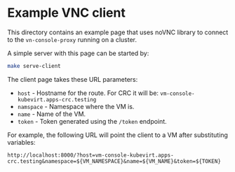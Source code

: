 # Example VNC client

This directory contains an example page that uses noVNC library
to connect to the `vn-console-proxy` running on a cluster.

A simple server with this page can be started by:
```bash
make serve-client
```

The client page takes these URL parameters:
- `host` - Hostname for the route. For CRC it will be: `vm-console-kubevirt.apps-crc.testing`
- `namspace` - Namespace where the VM is.
- `name` - Name of the VM.
- `token` - Token generated using the `/token` endpoint.

For example, the following URL will point the client to a VM after substituting variables:
```
http://localhost:8000/?host=vm-console-kubevirt.apps-crc.testing&namespace=${VM_NAMESPACE}&name=${VM_NAME}&token=${TOKEN}
```